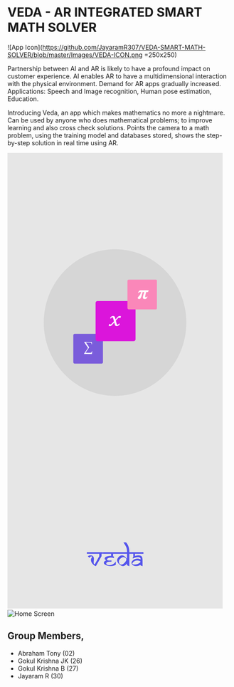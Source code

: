 # VEDA - AR INTEGRATED SMART MATH SOLVER

![App Icon](https://github.com/JayaramR307/VEDA-SMART-MATH-SOLVER/blob/master/Images/VEDA-ICON.png =250x250)

Partnership between AI and AR is likely to have a profound impact on customer experience.
AI enables AR to have a multidimensional interaction with the physical environment.
Demand for AR apps gradually increased.
Applications: Speech and Image recognition, Human pose estimation, Education.


Introducing Veda, an app which makes mathematics no more a nightmare.
Can be used by anyone who does mathematical problems; to improve learning and also cross check solutions.
Points the camera to a math problem, using the training model and databases stored, shows the step-by-step solution in real time using AR.



![Splash Screen](https://github.com/JayaramR307/VEDA-SMART-MATH-SOLVER/blob/master/Images/Splash%20Screen.png)
![Home Screen](https://github.com/JayaramR307/VEDA-SMART-MATH-SOLVER/blob/master/Images/Home%20%E2%80%93%203.png)


## Group Members,
* Abraham Tony (02)
* Gokul Krishna JK (26)
* Gokul Krishna B (27)
* Jayaram R (30)

